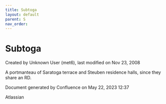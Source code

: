 ```yaml
---
title: Subtoga
layout: default
parent: S
nav_order:
---
```


# Subtoga

Created by  Unknown User (met6), last modified on Nov 23, 2008

A portmanteau of Saratoga terrace and Steuben residence halls, since they share an RD.

Document generated by Confluence on May 22, 2023 12:37

Atlassian
